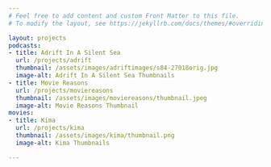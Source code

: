 ```yaml
---
# Feel free to add content and custom Front Matter to this file.
# To modify the layout, see https://jekyllrb.com/docs/themes/#overriding-theme-defaults

layout: projects
podcasts:
- title: Adrift In A Silent Sea
  url: /projects/adrift
  thumbnail: /assets/images/adriftimages/s84-27018orig.jpg
  image-alt: Adrift In A Silent Sea Thumbnails 
- title: Movie Reasons
  url: /projects/moviereasons
  thumbnail: /assets/images/moviereasons/thumbnail.jpeg
  image-alt: Movie Reasons Thumbnail
movies:
- title: Kima
  url: /projects/kima
  thumbnail: /assets/images/kima/thumbnail.png
  image-alt: Kima Thumbnails 

---
```

